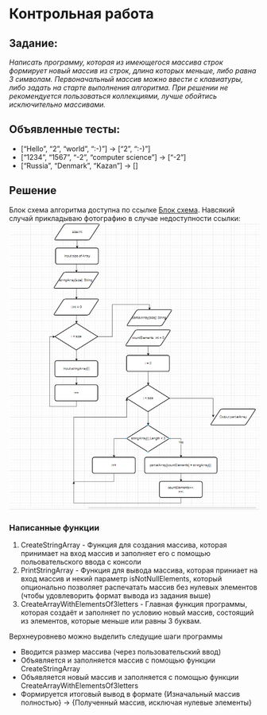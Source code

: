 # Контрольная работа
## Задание:
*Написать программу, которая из имеющегося массива строк формирует новый массив из строк, длина которых меньше, либо равна 3 символам. Первоначальный массив можно ввести с клавиатуры, либо задать на старте выполнения алгоритма. При решении не рекомендуется пользоваться коллекциями, лучше обойтись исключительно массивами.*

## Объявленные тесты:
* [“Hello”, “2”, “world”, “:-)”] → [“2”, “:-)”]
* [“1234”, “1567”, “-2”, “computer science”] → [“-2”]
* [“Russia”, “Denmark”, “Kazan”] → []

## Решение
Блок схема алгоритма доступна по ссылке [Блок схема](https://disk.yandex.ee/d/J6oD8EBldzGXUw). Навсякий случай прикладываю фотографию в случае недоступности ссылки: ![Блок схема](Screenshot_2.png)


### Написанные функции
1. CreateStringArray - Функция для создания массива, которая принимает на вход массив и заполняет его с помощью польовательского ввода с консоли
2. PrintStringArray - Функция для вывода массива, которая приниает на вход массив и некий параметр isNotNullElements, который опционально позволяет распечатать массив без нулевых элементов (чтобы удовлеворить формат вывода из задания выше)
3. CreateArrayWithElementsOf3letters - Главная функция программы, которая создаёт и заполняет по условию новый массив, состоящий из элементов, которые меньше или равны 3 буквам.

Верхнеуровнево можно выделить следущие шаги программы
* Вводится размер массива (через пользовательский ввод)
* Объявляется и заполняется массив с помощью функции CreateStringArray
* Объявляется новый массив и заполняется с помощью функции CreateArrayWithElementsOf3letters
* Формируется итоговый вывод в формате {Изначальный массив полностью} -> {Полученный массив, исключая нулевые элементы}
